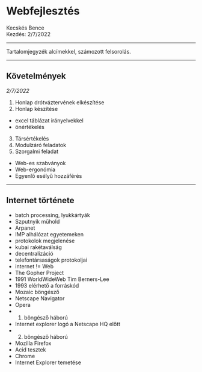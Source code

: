 # Webfejlesztés<br>

Kecskés Bence<br>
Kezdés: 2/7/2022

---

Tartalomjegyzék alcímekkel, számozott felsorolás.

---

## Követelmények
_2/7/2022_

1. Honlap drótváztervének elkészítése
2. Honlap készítése
  - excel táblázat irányelvekkel
  - önértékelés
3. Társértékelés
4. Modulzáró feladatok
5. Szorgalmi feladat

- Web-es szabványok
- Web-ergonómia
- Egyenlő esélyű hozzáférés

---

## Internet története

- batch processing, lyukkártyák
- Szputnyik műhold
- Arpanet
- IMP alhálózat egyetemeken
- protokolok megjelenése
- kubai rakétaválság
- decentralizáció
- telefontársaságok protokoljai
- internet != Web
- The Gopher Project
- 1991 WorldWideWeb Tim Berners-Lee
- 1993 elérhető a forráskód
- Mozaic böngésző
- Netscape Navigator
- Opera
- 1. böngésző háború
- Internet explorer logó a Netscape HQ előtt
- 2. böngésző háború
- Mozilla Firefox
- Acid tesztek
- Chrome
- Internet Explorer temetése
